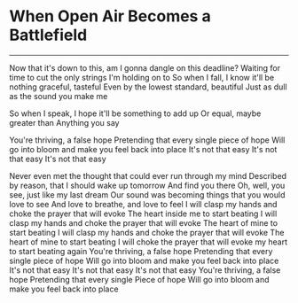 # When Open Air Becomes a Battlefield

---

Now that it's down to this, am I gonna dangle on this deadline?
Waiting for time to cut the only strings I'm holding on to 
So when I fall, I know it'll be nothing graceful, tasteful 
Even by the lowest standard, beautiful 
Just as dull as the sound you make me 

So when I speak, I hope it'll be 
something to add up Or equal, 
maybe greater than Anything you say 

You're thriving, a false hope 
Pretending that every single piece of hope 
Will go into bloom and make you feel back into place 
It's not that easy It's not that easy It's not that easy 

Never even met the thought that could ever run through my mind Described by reason, that I should wake up tomorrow And find you there Oh, well, you see, just like my last dream Our sound was becoming things that you would love to see And love to breathe, and love to feel I will clasp my hands and choke the prayer that will evoke The heart inside me to start beating I will clasp my hands and choke the prayer that will evoke The heart of mine to start beating I will clasp my hands and choke the prayer that will evoke The heart of mine to start beating I will choke the prayer that will evoke my heart to start beating again You're thriving, a false hope Pretending that every single piece of hope Will go into bloom and make you feel back into place It's not that easy It's not that easy It's not that easy You're thriving, a false hope Pretending that every single Piece of hope Will go into bloom and make you feel back into place

